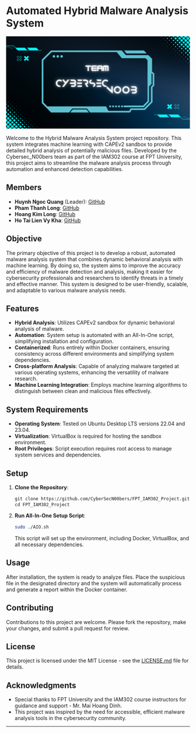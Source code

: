 # Automated Hybrid Malware Analysis System

![Banner](assets/banner.jpg)

Welcome to the Hybrid Malware Analysis System project repository. This system integrates machine learning with CAPEv2 sandbox to provide detailed hybrid analysis of potentially malicious files. Developed by the Cybersec_N00bers team as part of the IAM302 course at FPT University, this project aims to streamline the malware analysis process through automation and enhanced detection capabilities.

## Members

- **Huynh Ngoc Quang** (Leader): [GitHub](https://github.com/nquangit)
- **Pham Thanh Long**: [GitHub](https://github.com/longcyber)
- **Hoang Kim Long**: [GitHub](https://github.com/selpakon)
- **Ho Tai Lien Vy Kha**: [GitHub](https://github.com/VyyKa)

## Objective

The primary objective of this project is to develop a robust, automated malware analysis system that combines dynamic behavioral analysis with machine learning. By doing so, the system aims to improve the accuracy and efficiency of malware detection and analysis, making it easier for cybersecurity professionals and researchers to identify threats in a timely and effective manner. This system is designed to be user-friendly, scalable, and adaptable to various malware analysis needs.

## Features

- **Hybrid Analysis**: Utilizes CAPEv2 sandbox for dynamic behavioral analysis of malware.
- **Automation**: System setup is automated with an All-In-One script, simplifying installation and configuration.
- **Containerized**: Runs entirely within Docker containers, ensuring consistency across different environments and simplifying system dependencies.
- **Cross-platform Analysis**: Capable of analyzing malware targeted at various operating systems, enhancing the versatility of malware research.
- **Machine Learning Integration**: Employs machine learning algorithms to distinguish between clean and malicious files effectively.

## System Requirements

- **Operating System**: Tested on Ubuntu Desktop LTS versions 22.04 and 23.04.
- **Virtualization**: VirtualBox is required for hosting the sandbox environment.
- **Root Privileges**: Script execution requires root access to manage system services and dependencies.

## Setup

1. **Clone the Repository**:
   ```
   git clone https://github.com/CyberSecN00bers/FPT_IAM302_Project.git
   cd FPT_IAM302_Project
   ```

2. **Run All-In-One Setup Script**:
   ```bash
   sudo ./AIO.sh
   ```
   This script will set up the environment, including Docker, VirtualBox, and all necessary dependencies.

## Usage

After installation, the system is ready to analyze files. Place the suspicious file in the designated directory and the system will automatically process and generate a report within the Docker container.

## Contributing

Contributions to this project are welcome. Please fork the repository, make your changes, and submit a pull request for review.

## License

This project is licensed under the MIT License - see the [LICENSE.md](LICENSE.md) file for details.

## Acknowledgments

- Special thanks to FPT University and the IAM302 course instructors for guidance and support - Mr. Mai Hoang Dinh.
- This project was inspired by the need for accessible, efficient malware analysis tools in the cybersecurity community.

---
